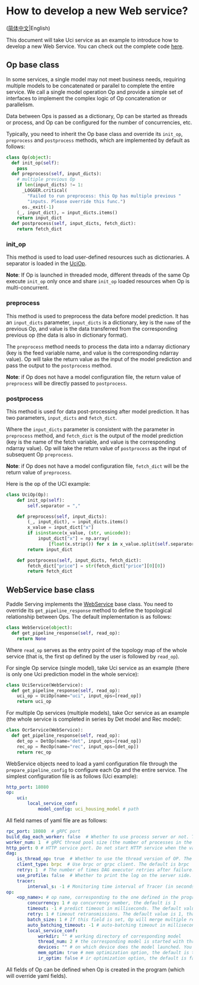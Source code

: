 # How to develop a new Web service?

([简体中文](NEW_WEB_SERVICE_CN.md)|English)

This document will take Uci service as an example to introduce how to develop a new Web Service. You can check out the complete code [here](../python/examples/pipeline/simple_web_service/web_service.py).

## Op base class

In some services, a single model may not meet business needs, requiring multiple models to be concatenated or parallel to complete the entire service. We call a single model operation Op and provide a simple set of interfaces to implement the complex logic of Op concatenation or parallelism.

Data between Ops is passed as a dictionary, Op can be started as threads or process, and Op can be configured for the number of concurrencies, etc.

Typically, you need to inherit the Op base class and override its `init_op`,  `preprocess` and `postprocess` methods, which are implemented by default as follows:

```python
class Op(object):
  def init_op(self):
    pass
  def preprocess(self, input_dicts):
    # multiple previous Op
    if len(input_dicts) != 1:
      _LOGGER.critical(
        "Failed to run preprocess: this Op has multiple previous "
        "inputs. Please override this func.")
      os._exit(-1)
    (_, input_dict), = input_dicts.items()
    return input_dict
  def postprocess(self, input_dicts, fetch_dict):
    return fetch_dict
```

### init_op

This method is used to load user-defined resources such as dictionaries. A separator is loaded in the [UciOp](../python/examples/pipeline/simple_web_service/web_service.py).

**Note**: If Op is launched in threaded mode, different threads of the same Op execute `init_op` only once and share `init_op` loaded resources when Op is multi-concurrent.

### preprocess

This method is used to preprocess the data before model prediction. It has an `input_dicts` parameter, `input_dicts` is a dictionary, key is the `name` of the previous Op, and value is the data transferred from the corresponding previous op (the data is also in dictionary format).

The `preprocess` method needs to process the data into a ndarray dictionary (key is the feed variable name, and value is the corresponding ndarray value). Op will take the return value as the input of the model prediction and pass the output to the `postprocess` method.

**Note**: if Op does not have a model configuration file, the return value of `preprocess` will be directly passed to `postprocess`.

### postprocess

This method is used for data post-processing after model prediction. It has two parameters, `input_dicts` and `fetch_dict`.

Where the `input_dicts` parameter is consistent with the parameter in `preprocess` method, and `fetch_dict` is the output of the model prediction (key is the name of the fetch variable, and value is the corresponding ndarray value). Op will take the return value of `postprocess` as the input of subsequent Op `preprocess`.

**Note**: if Op does not have a model configuration file, `fetch_dict` will be the return value of `preprocess`.



Here is the op of the UCI example:

```python
class UciOp(Op):
    def init_op(self):
        self.separator = ","

    def preprocess(self, input_dicts):
        (_, input_dict), = input_dicts.items()
        x_value = input_dict["x"]
        if isinstance(x_value, (str, unicode)):
            input_dict["x"] = np.array(
                [float(x.strip()) for x in x_value.split(self.separator)])
        return input_dict

    def postprocess(self, input_dicts, fetch_dict):
        fetch_dict["price"] = str(fetch_dict["price"][0][0])
        return fetch_dict
```



## WebService base class

Paddle Serving implements the [WebService](https://github.com/PaddlePaddle/Serving/blob/develop/python/paddle_serving_server/web_service.py#L23) base class. You need to override its `get_pipeline_response` method to define the topological relationship between Ops. The default implementation is as follows:

```python
class WebService(object):
  def get_pipeline_response(self, read_op):
    return None
```

Where `read_op` serves as the entry point of the topology map of the whole service (that is, the first op defined by the user is followed by `read_op`).

For single Op service (single model), take Uci service as an example (there is only one Uci prediction model in the whole service):

```python
class UciService(WebService):
  def get_pipeline_response(self, read_op):
    uci_op = UciOp(name="uci", input_ops=[read_op])
    return uci_op
```

For multiple Op services (multiple models), take Ocr service as an example (the whole service is completed in series by Det model and Rec model):

```python
class OcrService(WebService):
  def get_pipeline_response(self, read_op):
    det_op = DetOp(name="det", input_ops=[read_op])
    rec_op = RecOp(name="rec", input_ops=[det_op])
    return rec_op
```



WebService objects need to load a yaml configuration file through the `prepare_pipeline_config` to configure each Op and the entire service. The simplest configuration file is as follows (Uci example):

```yaml
http_port: 18080
op:
    uci:
        local_service_conf:
            model_config: uci_housing_model # path
```

All field names of yaml file are as follows:

```yaml
rpc_port: 18080  # gRPC port
build_dag_each_worker: false  # Whether to use process server or not. The default is false
worker_num: 1  # gRPC thread pool size (the number of processes in the process version servicer). The default is 1
http_port: 0 # HTTP service port. Do not start HTTP service when the value is less or equals 0. The default value is 0.
dag:
    is_thread_op: true  # Whether to use the thread version of OP. The default is true
    client_type: brpc  # Use brpc or grpc client. The default is brpc
    retry: 1  # The number of times DAG executor retries after failure. The default value is 1, that is, no retrying
    use_profile: false  # Whether to print the log on the server side. The default is false
    tracer:
        interval_s: -1 # Monitoring time interval of Tracer (in seconds). Do not start monitoring when the value is less than 1. The default value is -1
op:
    <op_name>: # op name, corresponding to the one defined in the program
        concurrency: 1 # op concurrency number, the default is 1
        timeout: -1 # predict timeout in milliseconds. The default value is -1, that is, no timeout
        retry: 1 # timeout retransmissions. The default value is 1, that is, do not try again
        batch_size: 1 # If this field is set, Op will merge multiple request outputs into a single batch
        auto_batching_timeout: -1 # auto-batching timeout in milliseconds. The default value is -1, that is, no timeout
        local_service_conf:
            workdir: "" # working directory of corresponding model
            thread_num: 2 # the corresponding model is started with thread_num threads
            devices: "" # on which device does the model launched. You can specify the GPU card number(such as "0,1,2"), which is CPU by default
            mem_optim: true # mem optimization option, the default is true
            ir_optim: false # ir optimization option, the default is false
```

All fields of Op can be defined when Op is created in the program (which will override yaml fields).